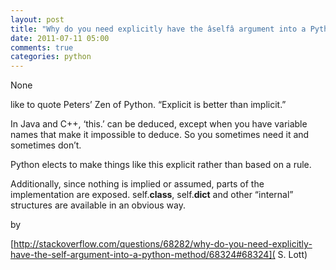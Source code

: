 ```yaml
---
layout: post
title: "Why do you need explicitly have the âselfâ argument into a Python method?"
date: 2011-07-11 05:00
comments: true
categories: python
---
```


None


like to quote Peters’ Zen of Python. “Explicit is better than implicit.”


In Java and C++, ‘this.’ can be deduced, except when you have variable names that make it impossible to deduce. So you sometimes need it and sometimes don’t.


Python elects to make things like this explicit rather than based on a rule.


Additionally, since nothing is implied or assumed, parts of the implementation are exposed. self.__class__, self.__dict__ and other “internal” structures are available in an obvious way.


by

[http://stackoverflow.com/questions/68282/why-do-you-need-explicitly-have-the-self-argument-into-a-python-method/68324#68324]( S. Lott)


